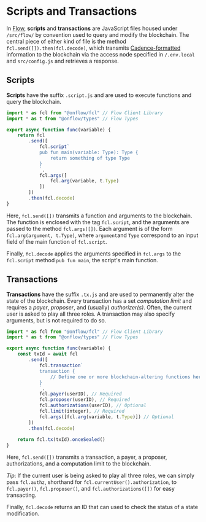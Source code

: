 # Scripts and Transactions

In [Flow](https://onflow.org/), **scripts** and **transactions** are JavaScript files
housed under `/src/flow/` by convention used to query and modify the blockchain.
The central piece of either kind of file is the method `fcl.send([]).then(fcl.decode)`,
which transmits [Cadence-formatted](https://docs.onflow.org/cadence/) information
to the blockchain via the access node specified in `/.env.local` and `src/config.js`
and retrieves a response.

## Scripts
**Scripts** have the suffix `.script.js` and are used to
execute functions and query the blockchain.

```javascript
import * as fcl from "@onflow/fcl" // Flow Client Library
import * as t from "@onflow/types" // Flow Types

export async function func(variable) {
    return fcl
        .send([
            fcl.script`
            pub fun main(variable: Type): Type {
                return something of type Type
            }
            `,
            fcl.args([
                fcl.arg(variable, t.Type)
            ])
        ])
        .then(fcl.decode)
}
```

Here, `fcl.send([])` transmits a function and arguments to the
blockchain. The function is enclosed with the tag `fcl.script`, and the
arguments are passed to the method `fcl.args([])`. Each argument is
of the form `fcl.arg(argument, t.Type)`, where `argument`and `Type`
correspond to an input field of the main function of `fcl.script`.

Finally, `fcl.decode` applies the arguments specified in `fcl.args`
to the `fcl.script` method `pub fun main`, the script's main function.


## Transactions
**Transactions** have the suffix `.tx.js` and are used to
permanently alter the state of the blockchain. Every transaction has a set
*computation limit* and requires  a *payer*, *proposer*, and (usually) *authorizer(s)*.
Often, the current user is asked to play all three roles.
A transaction may also specify arguments, but is not required to do so.

```javascript
import * as fcl from "@onflow/fcl" // Flow Client Library
import * as t from "@onflow/types" // Flow Types

export async function func(variable) {
    const txId = await fcl
        .send([
            fcl.transaction`
            transaction {
                // Define one or more blockchain-altering functions here
            }
            `,
            fcl.payer(userID), // Required
            fcl.proposer(userID), // Required
            fcl.authorizations(userID), // Optional
            fcl.limit(integer), // Required
            fcl.args([fcl.arg(variable, t.Type)]) // Optional
        ])
        .then(fcl.decode)
    
    return fcl.tx(txId).onceSealed()
}
```

Here, `fcl.send([])` transmits a transaction, a payer, a proposer,
authorizations, and a computation limit to the blockchain.

*Tip*: If the current user is being asked to play all three roles, we
can simply pass `fcl.authz`, shorthand for `fcl.currentUser().authorization`,
to `fcl.payer()`, `fcl.proposer()`, and `fcl.authorizations([])`
for easy transacting.

Finally, `fcl.decode` returns an ID that can used
to check the status of a state modification.
